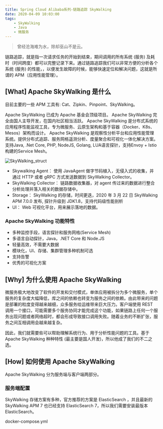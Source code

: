 ```yaml
---
title: Spring Cloud Alibaba系列-链路追踪 SkyWalking
date: 2020-04-09 10:03:00
tags: 
    - SkyWalking
    - Java
    - 微服务
---
```


> 曾经沧海难为水，除却巫山不是云。

链路追踪，就是指一次请求任务的开始到结束，期间调用的所有系统 (服务) 及耗时（时间跨度）都可以完整记录下来。通过链路追踪我们可以非常方便的分析各个系统 (服务) 的性能，，以便发生故障的时候，能够快速定位和解决问题，这就是所谓的 APM（应用性能管理）。

<!-- more -->

## [What] Apache SkyWalking 是什么

目前主要的一些 APM 工具有: Cat、Zipkin、Pinpoint、SkyWalking。

Apache SkyWalking 已成为 Apache 基金会顶级项目。
Apache SkyWalking 完全由国人主导开发，在国内社区相当活跃。
Apache SkyWalking 是分布式系统的应用程序性能监视工具，专为微服务、云原生架构和基于容器（Docker、K8s、Mesos）架构而设计。
Apache SkyWalking 是观察性分析平台和应用性能管理系统。提供分布式追踪、服务网格遥测分析、度量聚合和可视化一体化解决方案。支持Java, .Net Core, PHP, NodeJS, Golang, LUA语言探针，支持Envoy + Istio构建的Service Mesh。

![SkyWalking_struct]()


* Skywalking Agent： 使用 JavaAgent 做字节码植入，无侵入式的收集，并通过 HTTP 或者 gRPC 方式发送数据到 SkyWalking Collector。
* SkyWalking Collector： 链路数据收集器，对 agent 传过来的数据进行整合分析处理并落入相关的数据存储中。
* Storage： SkyWalking 的存储，时间更迭，2020 年 3 月 22 日 SkyWalking APM 7.0.0 发布, 探针升级到 JDK1.8，支持代码级性能剖析
* UI： Web 可视化平台，用来展示落地的数据。

### Apache SkyWalking 功能特性

* 多种监控手段，语言探针和服务网格(Service Mesh)
* 多语言自动探针，Java，.NET Core 和 Node.JS
* 轻量高效，不需要大数据
* 模块化，UI、存储、集群管理多种机制可选
* 支持告警
* 优秀的可视化方案


## [Why] 为什么使用 Apache SkyWalking

微服务极大地改变了软件的开发和交付模式，单体应用被拆分为多个微服务，单个服务的复杂度大幅降低，库之间的依赖也转变为服务之间的依赖。由此带来的问题是部署的粒度变得越来越细，众多服务给运维带来巨大压力。客户端使用 REST 调用一个接口，可能需要多个服务协同才能完成这个功能，如果链路上任何一个服务出现问题或者网络超时，都会形成导致接口调用失败。随着业务的不断扩张，服务之间互相调用会越来越复杂。

因此，我们就需要些可以帮助理解系统行为、用于分析性能问题的工具。基于 Apache SkyWalking 种种特性 (最主要是国人开发)，所以他成了我们的不二之选。


## [How] 如何使用 Apache SkyWalking


Apache SkyWalking 分为服务端与客户端两部分。

### 服务端配置

SkyWalking 存储方案有多种，官方推荐的方案是 ElasticSearch ，并且最新的 SkyWalking APM 7 也已经支持 ElasticSearch 7，所以我们需要安装最版本 ElasticSearch。

docker-compose.yml

```

```
